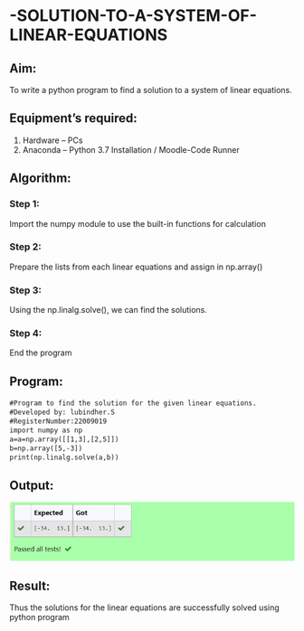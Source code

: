 # -SOLUTION-TO-A-SYSTEM-OF-LINEAR-EQUATIONS
## Aim:
To write a python program to find a solution to a system of linear equations.
## Equipment’s required:
1. 	Hardware – PCs
2. 	Anaconda – Python 3.7 Installation / Moodle-Code Runner
## Algorithm:
### Step 1: 
Import the numpy module to use the built-in functions for calculation
### Step 2: 
Prepare the lists from each linear equations and assign in np.array()
### Step 3: 
Using the np.linalg.solve(), we can find the solutions.
### Step 4: 
End the program
## Program:
```
#Program to find the solution for the given linear equations.
#Developed by: lubindher.S
#RegisterNumber:22009019
import numpy as np
a=a=np.array([[1,3],[2,5]])
b=np.array([5,-3])
print(np.linalg.solve(a,b))
```

## Output:

![output](./Screenshot%202023-01-14%20144305.png)

## Result: 
Thus the solutions for the linear equations are successfully solved using python program

